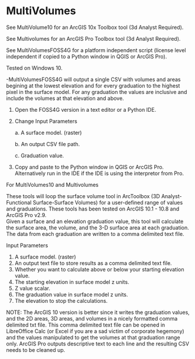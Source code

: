 # MultiVolumes
See MultiVolume10 for an ArcGIS 10x Toolbox tool (3d Analyst Required).

See Multivolumes for an ArcGIS Pro Toolbox tool (3d Analyst Required).

See MultiVolumesFOSS4G for a platform independent script (license level independent if copied to a Python window in QGIS or ArcGIS Pro).

Tested on Windows 10.



-MultiVolumesFOSS4G will output a single CSV with volumes and areas begining at the lowest elevation and for every graduation to the highest pixel in the surface model.  For any graduation the values are inclusive and include the volumes at that elevation and above.

1. Open the FOSS4G version in a text editor or a Python IDE.

2. Change Input Parameters

    a. A surface model. (raster)
  
    b. An output CSV file path.
  
    c. Graduation value.
  
3. Copy and paste to the Python window in QGIS or ArcGIS Pro.  Alternatively run in the IDE if the IDE is using the interpretor from Pro.


For MultiVolumes10 and Multivolumes 

These tools will loop the surface volume tool in ArcToolbox (3D Analyst-Functional Surface-Surface Volumes) 
for a user-defined range of values and graduations.
These tools has been tested on ArcGIS 10.1  - 10.8 and ArcGIS Pro v2.9.  
Given a surface and an elevation graduation value, 
this tool will calculate the surface area, the volume, 
and the 3-D surface area at each graduation.  The data 
from each graduation are written to a comma delimited text 
file.

Input Parameters
1. A surface model. (raster)
2. An output text file to store results as a comma delimited text file.
3. Whether you want to calculate above or below your starting elevation value.
4. The starting elevation in surface model z units.
5. Z value scalar.
6. The graduation value in surface model z units.
7. The elevation to stop the calculations.

NOTE:  The ArcGIS 10 version is better since it writes the graduation values, and the 2D areas, 3D areas, and volumes in a nicely formatted comma delimited txt file.
This comma delimited text file can be opened in LibreOffice Calc (or Excel if you are a sad victim of corporate hegemony) and the values manipulated to get the volumes at that graduation range only.  ArcGIS Pro outputs descriptive text to each line and the resulting CSV needs to be cleaned up.
